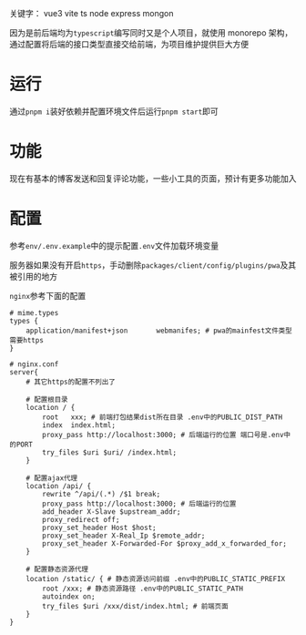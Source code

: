 关键字： vue3 vite ts node express mongon

因为是前后端均为`typescript`编写同时又是个人项目，就使用 monorepo 架构，通过配置将后端的接口类型直接交给前端，为项目维护提供巨大方便

# 运行

通过`pnpm i`装好依赖并配置环境文件后运行`pnpm start`即可

# 功能

现在有基本的博客发送和回复评论功能，一些小工具的页面，预计有更多功能加入

# 配置

参考`env/.env.example`中的提示配置`.env`文件加载环境变量

服务器如果没有开启`https`，手动删除`packages/client/config/plugins/pwa`及其被引用的地方

`nginx`参考下面的配置

```nginx
# mime.types
types {
    application/manifest+json       webmanifes; # pwa的mainfest文件类型 需要https
}

# nginx.conf
server{
    # 其它https的配置不列出了

    # 配置根目录
    location / {
        root   xxx; # 前端打包结果dist所在目录 .env中的PUBLIC_DIST_PATH
        index  index.html;
        proxy_pass http://localhost:3000; # 后端运行的位置 端口号是.env中的PORT
        try_files $uri $uri/ /index.html;
    }

    # 配置ajax代理
    location /api/ {
        rewrite ^/api/(.*) /$1 break;
        proxy_pass http://localhost:3000; # 后端运行的位置
        add_header X-Slave $upstream_addr;
        proxy_redirect off;
        proxy_set_header Host $host;
        proxy_set_header X-Real_Ip $remote_addr;
        proxy_set_header X-Forwarded-For $proxy_add_x_forwarded_for;
    }

    # 配置静态资源代理
    location /static/ { # 静态资源访问前缀 .env中的PUBLIC_STATIC_PREFIX
        root /xxx; # 静态资源路径 .env中的PUBLIC_STATIC_PATH
        autoindex on;
        try_files $uri /xxx/dist/index.html; # 前端页面
    }
}
```
